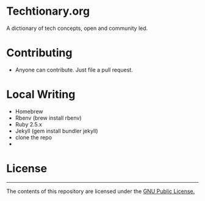 # Techtionary.org
A dictionary of tech concepts, open and community led.

# Contributing
  - Anyone can contribute. Just file a pull request.

# Local Writing
  - Homebrew
  - Rbenv (brew install rbenv)
  - Ruby 2.5.x
  - Jekyll (gem install bundler jekyll)
  - clone the repo
  - 
# License
-------
The contents of this repository are licensed under the [GNU Public License.](http://www.gnu.org/licenses/gpl-3.0.html)
